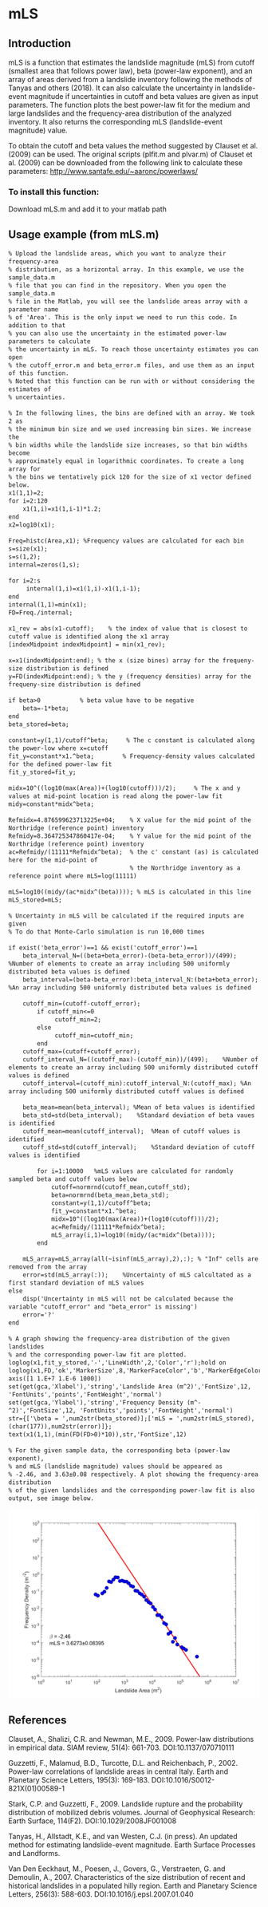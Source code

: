 # mLS

## Introduction

mLS is a function that estimates the landslide magnitude (mLS) from cutoff 
(smallest area that follows power law), beta (power-law exponent), and an 
array of areas derived from a landslide inventory following the methods of 
Tanyas and others (2018). It can also calculate the uncertainty in 
landslide-event magnitude if uncertainties in cutoff and beta values are 
given as input parameters. The function plots the best power-law fit for 
the medium and large landslides and the frequency-area distribution of the 
analyzed inventory. It also returns the corresponding mLS (landslide-event magnitude)
value.

To obtain the cutoff and beta values the method suggested by Clauset et al.(2009) 
can be used. The original scripts (plfit.m and plvar.m) of Clauset et al. (2009)
can be downloaded from the following link to calculate these parameters: 
http://www.santafe.edu/~aaronc/powerlaws/ 

### To install this function:

Download mLS.m and add it to your matlab path

## Usage example (from mLS.m)

```
% Upload the landslide areas, which you want to analyze their frequency-area 
% distribution, as a horizontal array. In this example, we use the sample_data.m
% file that you can find in the repository. When you open the sample_data.m
% file in the Matlab, you will see the landslide areas array with a parameter name
% of 'Area'. This is the only input we need to run this code. In addition to that
% you can also use the uncertainty in the estimated power-law parameters to calculate
% the uncertainty in mLS. To reach those uncertainty estimates you can open 
% the cutoff_error.m and beta_error.m files, and use them as an input of this function.
% Noted that this function can be run with or without considering the estimates of 
% uncertainties. 

% In the following lines, the bins are defined with an array. We took 2 as 
% the minimum bin size and we used increasing bin sizes. We increase the 
% bin widths while the landslide size increases, so that bin widths become
% approximately equal in logarithmic coordinates. To create a long array for 
% the bins we tentatively pick 120 for the size of x1 vector defined below.
x1(1,1)=2;
for i=2:120
    x1(1,i)=x1(1,i-1)*1.2;
end
x2=log10(x1);

Freq=histc(Area,x1); %Frequency values are calculated for each bin 
s=size(x1);
s=s(1,2);
internal=zeros(1,s);

for i=2:s
     internal(1,i)=x1(1,i)-x1(1,i-1);
end
internal(1,1)=min(x1);
FD=Freq./internal;

x1_rev = abs(x1-cutoff);    % the index of value that is closest to cutoff value is identified along the x1 array 
[indexMidpoint indexMidpoint] = min(x1_rev);

x=x1(indexMidpoint:end); % the x (size bines) array for the frequeny-size distribution is defined 
y=FD(indexMidpoint:end); % the y (frequency densities) array for the frequeny-size distribution is defined 

if beta>0           % beta value have to be negative
    beta=-1*beta;
end
beta_stored=beta;

constant=y(1,1)/cutoff^beta;     % The c constant is calculated along the power-low where x=cutoff
fit_y=constant*x1.^beta;        % Frequency-density values calculated for the defined power-law fit
fit_y_stored=fit_y;             

midx=10^((log10(max(Area))+(log10(cutoff)))/2);     % The x and y values at mid-point location is read along the power-law fit
midy=constant*midx^beta;

Refmidx=4.876599623713225e+04;    % X value for the mid point of the Northridge (reference point) inventory
Refmidy=8.364725347860417e-04;    % Y value for the mid point of the Northridge (reference point) inventory
ac=Refmidy/(11111*Refmidx^beta);  % the c' constant (as) is calculated here for the mid-point of 
                                  % the Northridge inventory as a reference point where mLS=log(11111) 
                             
mLS=log10((midy/(ac*midx^(beta)))); % mLS is calculated in this line
mLS_stored=mLS;

% Uncertainty in mLS will be calculated if the required inputs are given
% To do that Monte-Carlo simulation is run 10,000 times 

if exist('beta_error')==1 && exist('cutoff_error')==1  
    beta_interval_N=((beta+beta_error)-(beta-beta_error))/(499); %Number of elements to create an array including 500 uniformly distributed beta values is defined 
    beta_interval=(beta-beta_error):beta_interval_N:(beta+beta_error);  %An array including 500 uniformly distributed beta values is defined     

    cutoff_min=(cutoff-cutoff_error); 
        if cutoff_min<=0
             cutoff_min=2;
        else
             cutoff_min=cutoff_min;
        end
    cutoff_max=(cutoff+cutoff_error);
    cutoff_interval_N=((cutoff_max)-(cutoff_min))/(499);    %Number of elements to create an array including 500 uniformly distributed cutoff values is defined 
    cutoff_interval=(cutoff_min):cutoff_interval_N:(cutoff_max); %An array including 500 uniformly distributed cutoff values is defined   

    beta_mean=mean(beta_interval); %Mean of beta values is identified
    beta_std=std(beta_interval);    %Standard deviation of beta vaues is identified
    cutoff_mean=mean(cutoff_interval);  %Mean of cutoff values is identified
    cutoff_std=std(cutoff_interval);    %Standard deviation of cutoff values is identified
    
        for i=1:10000   %mLS values are calculated for randomly sampled beta and cutoff values below
            cutoff=normrnd(cutoff_mean,cutoff_std);
            beta=normrnd(beta_mean,beta_std);
            constant=y(1,1)/cutoff^beta;
            fit_y=constant*x1.^beta; 
            midx=10^((log10(max(Area))+(log10(cutoff)))/2);
            ac=Refmidy/(11111*Refmidx^beta);
            mLS_array(i,1)=log10((midy/(ac*midx^(beta))));
        end

    mLS_array=mLS_array(all(~isinf(mLS_array),2),:); % "Inf" cells are removed from the array  
    error=std(mLS_array(:));    %Uncertainty of mLS calcultated as a first standard deviation of mLS values
else
    disp('Uncertainty in mLS will not be calculated because the variable "cutoff_error" and "beta_error" is missing')
    error='?'
end

% A graph showing the frequency-area distribution of the given landslides 
% and the corresponding power-law fit are plotted.
loglog(x1,fit_y_stored,'-','LineWidth',2,'Color','r');hold on
loglog(x1,FD,'ok','MarkerSize',8,'MarkerFaceColor','b','MarkerEdgeColor','k')
axis([1 1.E+7 1.E-6 1000])
set(get(gca,'Xlabel'),'string','Landslide Area (m^2)','FontSize',12, 'FontUnits','points','FontWeight','normal')
set(get(gca,'Ylabel'),'string','Frequency Density (m^-^2)','FontSize',12, 'FontUnits','points','FontWeight','normal')
str={['\beta = ',num2str(beta_stored)];['mLS = ',num2str(mLS_stored),(char(177)),num2str(error)]};
text(x1(1,1),(min(FD(FD>0)*10)),str,'FontSize',12) 

% For the given sample data, the corresponding beta (power-law exponent), 
% and mLS (landslide magnitude) values should be appeared as 
% -2.46, and 3.63±0.08 respectively. A plot showing the frequency-area distribution 
% of the given landslides and the corresponding power-law fit is also output, see image below.
```

![img1](sample_data_output.png)

## References

Clauset, A., Shalizi, C.R. and Newman, M.E., 2009. Power-law distributions in empirical data. SIAM review, 51(4): 661-703. DOI:10.1137/070710111

Guzzetti, F., Malamud, B.D., Turcotte, D.L. and Reichenbach, P., 2002. Power-law correlations of landslide areas in central Italy. Earth and Planetary Science Letters, 195(3): 169-183. DOI:10.1016/S0012-821X(01)00589-1

Stark, C.P. and Guzzetti, F., 2009. Landslide rupture and the probability distribution of mobilized debris volumes. Journal of Geophysical Research: Earth Surface, 114(F2). DOI:10.1029/2008JF001008

Tanyas, H., Allstadt, K.E., and van Westen, C.J. (in press). An updated method for estimating landslide-event magnitude. Earth Surface Processes and Landforms.

Van Den Eeckhaut, M., Poesen, J., Govers, G., Verstraeten, G. and Demoulin, A., 2007. Characteristics of the size distribution of recent and historical landslides in a populated hilly region. Earth and Planetary Science Letters, 256(3): 588-603. DOI:10.1016/j.epsl.2007.01.040
